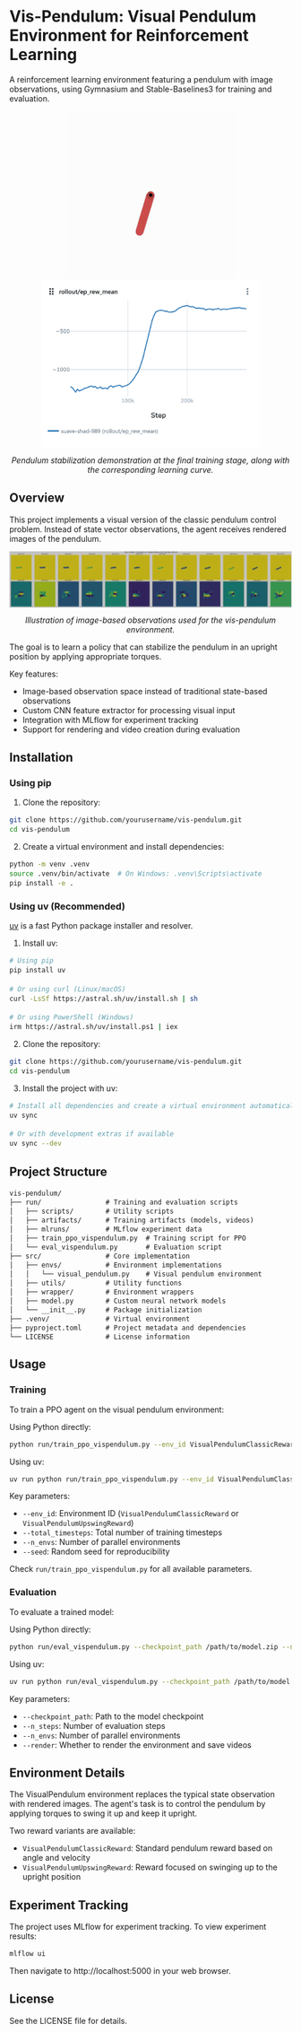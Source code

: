 # Vis-Pendulum: Visual Pendulum Environment for Reinforcement Learning

A reinforcement learning environment featuring a pendulum with image observations, using Gymnasium and Stable-Baselines3 for training and evaluation.

<p align="center">
    <img src="gfx/fitted_pendulum_episode.gif" height="300" alt="Pendulum Episode" style="vertical-align:middle;" />
    <img src="gfx/learning_curve.png" height="300" alt="learning_curve" style="vertical-align:middle;" />
</p>
<div align="center">
  <em>Pendulum stabilization demonstration at the final training stage, along with the corresponding learning curve.</em>
</div>


## Overview

This project implements a visual version of the classic pendulum control problem. Instead of state vector observations, the agent receives rendered images of the pendulum. 

<p align="center">
  <img src="gfx/pendulum_observations.png" height="100" alt="Pendulum observations" style="vertical-align:middle;" />
</p>
<div align="center">
  <em>Illustration of image-based observations used for the vis-pendulum environment.</em>
</div>

The goal is to learn a policy that can stabilize the pendulum in an upright position by applying appropriate torques.

Key features:
- Image-based observation space instead of traditional state-based observations
- Custom CNN feature extractor for processing visual input
- Integration with MLflow for experiment tracking
- Support for rendering and video creation during evaluation

## Installation

### Using pip

1. Clone the repository:
```bash
git clone https://github.com/yourusername/vis-pendulum.git
cd vis-pendulum
```

2. Create a virtual environment and install dependencies:
```bash
python -m venv .venv
source .venv/bin/activate  # On Windows: .venv\Scripts\activate
pip install -e .
```

### Using uv (Recommended)

[uv](https://docs.astral.sh/uv/) is a fast Python package installer and resolver.

1. Install uv:
```bash
# Using pip
pip install uv

# Or using curl (Linux/macOS)
curl -LsSf https://astral.sh/uv/install.sh | sh

# Or using PowerShell (Windows)
irm https://astral.sh/uv/install.ps1 | iex
```

2. Clone the repository:
```bash
git clone https://github.com/yourusername/vis-pendulum.git
cd vis-pendulum
```

3. Install the project with uv:
```bash
# Install all dependencies and create a virtual environment automatically
uv sync

# Or with development extras if available
uv sync --dev
```

## Project Structure

```
vis-pendulum/
├── run/                # Training and evaluation scripts
│   ├── scripts/        # Utility scripts
│   ├── artifacts/      # Training artifacts (models, videos)
│   ├── mlruns/         # MLflow experiment data
│   ├── train_ppo_vispendulum.py  # Training script for PPO
│   └── eval_vispendulum.py       # Evaluation script
├── src/                # Core implementation
│   ├── envs/           # Environment implementations
│   │   └── visual_pendulum.py    # Visual pendulum environment
│   ├── utils/          # Utility functions
│   ├── wrapper/        # Environment wrappers
│   ├── model.py        # Custom neural network models
│   └── __init__.py     # Package initialization
├── .venv/              # Virtual environment
├── pyproject.toml      # Project metadata and dependencies
└── LICENSE             # License information
```

## Usage

### Training

To train a PPO agent on the visual pendulum environment:

Using Python directly:
```bash
python run/train_ppo_vispendulum.py --env_id VisualPendulumClassicReward --total_timesteps 300000
```

Using uv:
```bash
uv run python run/train_ppo_vispendulum.py --env_id VisualPendulumClassicReward --total_timesteps 300000
```

Key parameters:
- `--env_id`: Environment ID (`VisualPendulumClassicReward` or `VisualPendulumUpswingReward`)
- `--total_timesteps`: Total number of training timesteps
- `--n_envs`: Number of parallel environments
- `--seed`: Random seed for reproducibility

Check `run/train_ppo_vispendulum.py` for all available parameters.

### Evaluation

To evaluate a trained model:

Using Python directly:
```bash
python run/eval_vispendulum.py --checkpoint_path /path/to/model.zip --n_steps 200
```

Using uv:
```bash
uv run python run/eval_vispendulum.py --checkpoint_path /path/to/model.zip --n_steps 200
```

Key parameters:
- `--checkpoint_path`: Path to the model checkpoint
- `--n_steps`: Number of evaluation steps
- `--n_envs`: Number of parallel environments
- `--render`: Whether to render the environment and save videos

## Environment Details

The VisualPendulum environment replaces the typical state observation with rendered images. The agent's task is to control the pendulum by applying torques to swing it up and keep it upright.

Two reward variants are available:
- `VisualPendulumClassicReward`: Standard pendulum reward based on angle and velocity
- `VisualPendulumUpswingReward`: Reward focused on swinging up to the upright position

## Experiment Tracking

The project uses MLflow for experiment tracking. To view experiment results:

```bash
mlflow ui
```

Then navigate to http://localhost:5000 in your web browser.

## License

See the LICENSE file for details.
